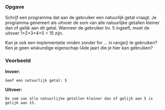 ### Opgave

Schrijf een programma dat aan de gebruiker een natuurlijk getal vraagt. Je programma genereert als uitvoer de som van alle natuurlijke getallen kleiner dan of gelijk aan dit getal. Wanneer de gebruiker bv. 5 ingeeft, moet de uitvoer 1+2+3+4+5 = 15 zijn.

Kan je ook een implementatie vinden zonder for ... in range() te gebruiken? Ken je geen wiskundige eigenschap (4de jaar) die je hier kan gebruiken?

### Voorbeeld

**Invoer:**

    Geef een natuurlijk getal: 5

**Uitvoer:**

    De som van alle natuurlijke getallen kleiner dan of gelijk aan 5 is gelijk aan 15.
